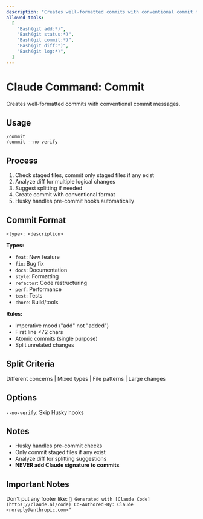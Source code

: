 ```yaml
---
description: "Creates well-formatted commits with conventional commit messages"
allowed-tools:
  [
    "Bash(git add:*)",
    "Bash(git status:*)",
    "Bash(git commit:*)",
    "Bash(git diff:*)",
    "Bash(git log:*)",
  ]
---
```


# Claude Command: Commit

Creates well-formatted commits with conventional commit messages.

## Usage

```
/commit
/commit --no-verify
```

## Process

1. Check staged files, commit only staged files if any exist
2. Analyze diff for multiple logical changes
3. Suggest splitting if needed
4. Create commit with conventional format
5. Husky handles pre-commit hooks automatically

## Commit Format

`<type>: <description>`

**Types:**

- `feat`: New feature
- `fix`: Bug fix
- `docs`: Documentation
- `style`: Formatting
- `refactor`: Code restructuring
- `perf`: Performance
- `test`: Tests
- `chore`: Build/tools

**Rules:**

- Imperative mood ("add" not "added")
- First line <72 chars
- Atomic commits (single purpose)
- Split unrelated changes

## Split Criteria

Different concerns | Mixed types | File patterns | Large changes

## Options

`--no-verify`: Skip Husky hooks

## Notes

- Husky handles pre-commit checks
- Only commit staged files if any exist
- Analyze diff for splitting suggestions
- **NEVER add Claude signature to commits**

## Important Notes

Don't put any footer like:
`🤖 Generated with [Claude Code](https://claude.ai/code)
Co-Authored-By: Claude <noreply@anthropic.com>"`
